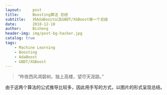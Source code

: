 ```yaml
---
layout:     post
title:      Boosting算法 总结
subtitle:   对AdaBoost以及GBDT/XGBoost做一个总结
date:       2018-12-10
author:     Bisheng
header-img: img/post-bg-hacker.jpg
catalog: true
tags:
    - Machine Learning
    - Boosting
    - AdaBoost
    - GBDT/XGBoost
---
```



> “昨夜西风凋碧树。独上高楼，望尽天涯路。”
> 
>
> 
由于这两个算法的公式推导比较多，因此用手写的方式，以图片的形式呈现总结。

<head>
    <script src="https://cdn.mathjax.org/mathjax/latest/MathJax.js?config=TeX-AMS-MML_HTMLorMML" type="text/javascript"></script>
    <script type="text/x-mathjax-config">
        MathJax.Hub.Config({
            tex2jax: {
            skipTags: ['script', 'noscript', 'style', 'textarea', 'pre'],
            inlineMath: [['$','$']]
            }
        });
    </script>
</head>